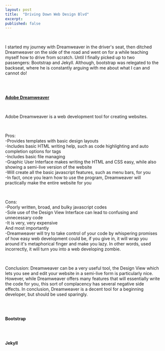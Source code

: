 ```yaml
---
layout: post
title:  "Driving Down Web Design Blvd"
excerpt:
published: false
---
```


<br>
<p>I started my journey with Dreamweaver in the driver's seat, then ditched Dreamweaver on the side of the road and went on for a while teaching myself how to drive from scratch. Until I finally picked up to two passengers: Bootstrap and Jekyll. Although, bootstrap was relegated to the backseat, where he is constantly arguing with me about what I can and cannot do!</p>

<br>
<br>

[**Adobe Dreamweaver**](http://www.webdesigndev.com/10-good-and-10-bad-things-about-adobes-dreamweaver/)

<br>
<p>Adobe Dreamweaver is a web development tool for creating websites.</p>


<br>

Pros:  
  -Provides templates with basic design layouts  
  -Includes basic HTML writing help, such as code highlighting and auto completion options for tags  
  -Includes basic file managing  
  -Graphic User Interface makes writing the HTML and CSS easy, while also showing a semi-live version of the website  
  -Will create all the basic javascript features, such as menu bars, for you  
  -In fact, once you learn how to use the program, Dreamweaver will practically make the entire website for you  

<br>

Cons:  
  -Poorly written, broad, and bulky javascript codes  
  -Sole use of the Design View Interface can lead to confusing and unnecessary code  
  -It is very, very expensive  
  And most importantly  
  -Dreamweaver will try to take control of your code by whispering promises of how easy web development could be, if you give in, it will wrap you around it's metaphorical finger and make you lazy. In other words, used incorrectly, it will turn you into a web developing zombie.  

<br>

Conclusion: Dreamweaver can be a very useful tool, the Design View which lets you see and edit your website in a semi-live form is particularly nice. However, while Dreamweaver offers many features that will essentially write the code for you, this sort of complacency has several negative side effects. In conclusion, Dreamweaver is a decent tool for a beginning developer, but should be used sparingly.

<br>
<br>

**Bootstrap**

<br>
<br>

**Jekyll**
